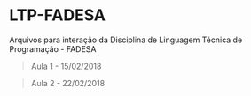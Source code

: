 # LTP-FADESA
Arquivos para interação da Disciplina de Linguagem Técnica de Programação - FADESA

> Aula 1 - 15/02/2018

> Aula 2 - 22/02/2018
